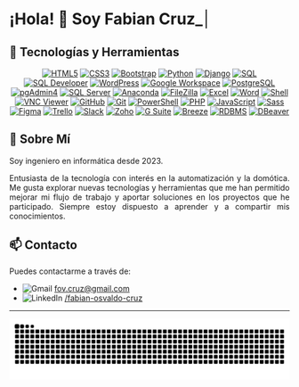 # ¡Hola! 👋 Soy Fabian Cruz<span style="border-right: 2px solid; padding-right: 5px; animation: blink 1s infinite;">_</span>

## 💼 Tecnologías y Herramientas

<p align="center">
  <a href="#"><img src="https://img.shields.io/badge/HTML-986DFF?style=for-the-badge&logo=html5&logoColor=white&style=flat-square" alt="HTML5" /></a>
  <a href="#"><img src="https://img.shields.io/badge/CSS-B19AFF?style=for-the-badge&logo=css3&logoColor=white&style=flat-square" alt="CSS3" /></a>
  <a href="#"><img src="https://img.shields.io/badge/Bootstrap-7E58E8?style=for-the-badge&logo=bootstrap&logoColor=white&style=flat-square" alt="Bootstrap" /></a>
  <a href="#"><img src="https://img.shields.io/badge/Python-986DFF?style=for-the-badge&logo=python&logoColor=white&style=flat-square" alt="Python" /></a>
  <a href="#"><img src="https://img.shields.io/badge/Django-B19AFF?style=for-the-badge&logo=django&logoColor=white&style=flat-square" alt="Django" /></a>
  <a href="#"><img src="https://img.shields.io/badge/SQL-7E58E8?style=for-the-badge&logo=postgresql&logoColor=white&style=flat-square" alt="SQL" /></a>
  <a href="#"><img src="https://img.shields.io/badge/SQL_Developer-986DFF?style=for-the-badge&logo=oracle&logoColor=white&style=flat-square" alt="SQL Developer" /></a>
  <a href="#"><img src="https://img.shields.io/badge/WordPress-B19AFF?style=for-the-badge&logo=wordpress&logoColor=white&style=flat-square" alt="WordPress" /></a>
  <a href="#"><img src="https://img.shields.io/badge/Google_Workspace-7E58E8?style=for-the-badge&logo=google&logoColor=white&style=flat-square" alt="Google Workspace" /></a>
  <a href="#"><img src="https://img.shields.io/badge/PostgreSQL-986DFF?style=for-the-badge&logo=postgresql&logoColor=white&style=flat-square" alt="PostgreSQL" /></a>
  <a href="#"><img src="https://img.shields.io/badge/pgAdmin4-B19AFF?style=for-the-badge&logo=postgresql&logoColor=white&style=flat-square" alt="pgAdmin4" /></a>
  <a href="#"><img src="https://img.shields.io/badge/SQL_Server-7E58E8?style=for-the-badge&logo=microsoft-sql-server&logoColor=white&style=flat-square" alt="SQL Server" /></a>
  <a href="#"><img src="https://img.shields.io/badge/Anaconda-986DFF?style=for-the-badge&logo=anaconda&logoColor=white&style=flat-square" alt="Anaconda" /></a>
  <a href="#"><img src="https://img.shields.io/badge/FileZilla-B19AFF?style=for-the-badge&logo=filezilla&logoColor=white&style=flat-square" alt="FileZilla" /></a>
  <a href="#"><img src="https://img.shields.io/badge/Excel-7E58E8?style=for-the-badge&logo=microsoft-excel&logoColor=white&style=flat-square" alt="Excel" /></a>
  <a href="#"><img src="https://img.shields.io/badge/Word-986DFF?style=for-the-badge&logo=microsoft-word&logoColor=white&style=flat-square" alt="Word" /></a>
  <a href="#"><img src="https://img.shields.io/badge/Shell-B19AFF?style=for-the-badge&logo=gnu-bash&logoColor=black&style=flat-square" alt="Shell" /></a>
  <a href="#"><img src="https://img.shields.io/badge/VNC_Viewer-7E58E8?style=for-the-badge&logo=realvnc&logoColor=white&style=flat-square" alt="VNC Viewer" /></a>
  <a href="#"><img src="https://img.shields.io/badge/GitHub-986DFF?style=for-the-badge&logo=github&logoColor=white&style=flat-square" alt="GitHub" /></a>
  <a href="#"><img src="https://img.shields.io/badge/Git-B19AFF?style=for-the-badge&logo=git&logoColor=white&style=flat-square" alt="Git" /></a>
  <a href="#"><img src="https://img.shields.io/badge/PowerShell-7E58E8?style=for-the-badge&logo=powershell&logoColor=white&style=flat-square" alt="PowerShell" /></a>
  <a href="#"><img src="https://img.shields.io/badge/PHP-986DFF?style=for-the-badge&logo=php&logoColor=white&style=flat-square" alt="PHP" /></a>
  <a href="#"><img src="https://img.shields.io/badge/JavaScript-B19AFF?style=for-the-badge&logo=javascript&logoColor=black&style=flat-square" alt="JavaScript" /></a>
  <a href="#"><img src="https://img.shields.io/badge/Sass-7E58E8?style=for-the-badge&logo=sass&logoColor=white&style=flat-square" alt="Sass" /></a>
  <a href="#"><img src="https://img.shields.io/badge/Figma-986DFF?style=for-the-badge&logo=figma&logoColor=white&style=flat-square" alt="Figma" /></a>
  <a href="#"><img src="https://img.shields.io/badge/Trello-B19AFF?style=for-the-badge&logo=trello&logoColor=white&style=flat-square" alt="Trello" /></a>
  <a href="#"><img src="https://img.shields.io/badge/Slack-7E58E8?style=for-the-badge&logo=slack&logoColor=white&style=flat-square" alt="Slack" /></a>
  <a href="#"><img src="https://img.shields.io/badge/Zoho-986DFF?style=for-the-badge&logo=zoho&logoColor=white&style=flat-square" alt="Zoho" /></a>
  <a href="#"><img src="https://img.shields.io/badge/G_Suite-B19AFF?style=for-the-badge&logo=google&logoColor=white&style=flat-square" alt="G Suite" /></a>
  <a href="#"><img src="https://img.shields.io/badge/Breeze-7E58E8?style=for-the-badge&logo=breeze&logoColor=white&style=flat-square" alt="Breeze" /></a>
  <a href="#"><img src="https://img.shields.io/badge/RDBMS-986DFF?style=for-the-badge&logo=postgresql&logoColor=white&style=flat-square" alt="RDBMS" /></a>
  <a href="#"><img src="https://img.shields.io/badge/DBeaver-B19AFF?style=for-the-badge&logo=dbeaver&logoColor=white&style=flat-square" alt="DBeaver" /></a>
</p>


## 🚀 Sobre Mí

<p align="justify">Soy ingeniero en informática desde 2023.</p>

<p align="justify">Entusiasta de la tecnología con interés en la automatización y la domótica. Me gusta explorar nuevas tecnologías y herramientas que me han permitido mejorar mi flujo de trabajo y aportar soluciones en los
proyectos que he participado. Siempre estoy dispuesto a aprender y a compartir mis conocimientos.</p>

## 📫 Contacto

Puedes contactarme a través de:
- ![Gmail](https://upload.wikimedia.org/wikipedia/commons/thumb/4/4e/Gmail_Icon.png/20px-Gmail_Icon.png) [fov.cruz@gmail.com](mailto:fov.cruz@gmail.com)
- ![LinkedIn](https://upload.wikimedia.org/wikipedia/commons/thumb/c/ca/LinkedIn_logo_initials.png/20px-LinkedIn_logo_initials.png) [/fabian-osvaldo-cruz](https://www.linkedin.com/in/fabian-osvaldo-cruz)



---

<picture>
  <source media="(prefers-color-scheme: dark)" srcset="https://github.com/SirLynix/SirLynix/blob/snake/github-snake-dark.svg">
  <source media="(prefers-color-scheme: light)" srcset="https://github.com/SirLynix/SirLynix/blob/snake/github-snake.svg">
  <img alt="github-snake" src="https://github.com/SirLynix/SirLynix/blob/snake/github-snake.svg">
</picture>
